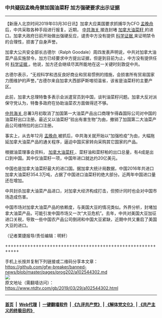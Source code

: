 ### 中共疑因孟晚舟禁加国油菜籽 加方强硬要求出示证据
------------------------

<div class="post_content" itemprop="articleBody">
 <p>
  【新唐人北京时间2019年03月30日讯】加拿大应美国要求抓捕华为CFO
  <a href="https://www.ntdtv.com/gb/孟晚舟.htm">
   孟晚舟
  </a>
  后，中共采取各种手段进行报复。近期，
  <a href="https://www.ntdtv.com/gb/中共海关.htm">
   中共海关
  </a>
  接连封堵
  <a href="https://www.ntdtv.com/gb/加拿大油菜籽.htm">
   加拿大油菜籽
  </a>
  的进口。加拿大政府日前开始做出强硬反应，谴责中方没有提供
  <a href="https://www.ntdtv.com/gb/科学证据.htm">
   科学证据
  </a>
  来证明禁令的合理性，损害了自身声誉。
 </p>
 <p>
  加拿大公共安全部长古德尔（Ralph Goodale）周四发表声明说，中共对加拿大油菜产品实施禁令，加方已经要求中方提出证据，但是到目前为止，中方没有提供任何
  <a href="https://www.ntdtv.com/gb/科学证据.htm">
   科学证据
  </a>
  。他说，加方还会继续尽其所能地在这一关键时刻敦促中共。
 </p>
 <p>
  古德尔表示，“无视科学和违反良好商业和贸易惯例的措施，会损害所有贸易国家力图维护的声誉。”古德尔来自加拿大西部萨斯喀彻温省，该省是油菜籽的主要产区。
 </p>
 <p>
  此前，加拿大总理特鲁多表示会派遣官员到中国，谈判油菜籽问题。加拿大反对派保守党认为，特鲁多政府在协助油菜农方面做得还不够。
 </p>
 <p>
  <a href="https://www.ntdtv.com/gb/中共海关.htm">
   中共海关
  </a>
  总署3月初取消了加国第一大油菜产品出口商理乍得森国际公司对中国的油菜籽出口注册。最近又以油菜籽“验出有害生物”为由，撤销了加国第二大油菜产品公司维特拉的出口注册。
 </p>
 <p>
  事实上，从去年12月
  <a href="https://www.ntdtv.com/gb/孟晚舟.htm">
   孟晚舟
  </a>
  被抓后，中共海关就开始以“加强检疫”为由，大幅拖延加拿大油菜产品的通关程序，逼迫中国买家转向采购其它国家的产品。
 </p>
 <p>
  根据油菜理事会资料，
  <a href="https://www.ntdtv.com/gb/加拿大油菜籽.htm">
   加拿大油菜籽
  </a>
  、菜籽油和菜籽粕的出口总量，有4成是出口到中国。其中仅油菜籽一项，中国年进口就达约20亿美元。
 </p>
 <p>
  中国也是加拿大油菜籽最大的进口国。据加拿大统计局数据，中国2016年共进口加拿大油菜籽354.3万吨，占据了中国进口油菜籽的绝大部分。近两年中国进口量还在增加。
 </p>
 <p>
  中共封杀加拿大油菜产品进口，对加拿大经济构成打击，但预计同时也会对中国市场造成伤害。
 </p>
 <p>
  中国市场对加拿大油菜产品的依赖度，与美国大豆的情况类似。外界分析，封堵加拿大油菜产品，可能引发中国市场又一次“大豆危机”。去年，中共对美国大豆加征进口关税，导致一些中国农产品公司倒闭和中国大豆紧缺，近期中共又重启了美国大豆的进口。
 </p>
 <p>
  （记者栗捷报导/责任编辑：明轩）
 </p>
 <div class="single_ad">
 </div>
</div>

+++++++++++++++++++++++++++++++++++++++++++++++++++++++++++<br/><br/>
手机上长按并复制下列链接或二维码分享本文章：<br/>
https://github.com/gfw-breaker/banned-news/blob/master/pages/prog202/a102544302.md <br/>
<a href='https://github.com/gfw-breaker/banned-news/blob/master/pages/prog202/a102544302.md'><img src='https://github.com/gfw-breaker/banned-news/blob/master/pages/prog202/a102544302.md.png'/></a> <br/>
原文地址（需翻墙访问）：https://www.ntdtv.com/gb/2019/03/29/a102544302.html


------------------------
#### [首页](https://github.com/gfw-breaker/banned-news/blob/master/README.md) &nbsp;|&nbsp; [Web代理](https://github.com/labour-camp/helloworld) &nbsp;|&nbsp; [一键翻墙软件](https://github.com/gfw-breaker/nogfw/blob/master/README.md) &nbsp;| [《九评共产党》](https://github.com/gfw-breaker/9ping.md/blob/master/README.md#九评之一评共产党是什么) | [《解体党文化》](https://github.com/gfw-breaker/jtdwh.md/blob/master/README.md) | [《共产主义的终极目的》](https://github.com/gfw-breaker/gczydzjmd.md/blob/master/README.md)

